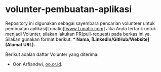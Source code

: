 # volunter-pembuatan-aplikasi
Repository ini digunakan sebagai sayembara pencarian volunteer untuk pembuatan aplikasi[Lunatic][www.Lunatic.com]
Jika Anda tertarik untuk menjadi Volunter, silakan lakukan PR(pull-request) pada berkas ini ya.
Silakan gunakan format berikut:
**\* Nama, [LinkedIn/GitHub/Website](Alamat URL).**  

Berikut adalah daftar Volunter yang diterima:
* Oon Arfiandwi, [oo.or.id](https://oo.or.id).
